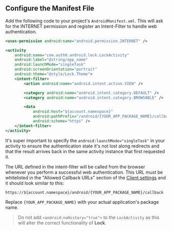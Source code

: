## Configure the Manifest File

Add the following code to your project's `AndroidManifest.xml`. This will ask for the INTERNET permission and register an Intent-Filter to handle web authentication.

```xml
<uses-permission android:name="android.permission.INTERNET" />

<activity
    android:name="com.auth0.android.lock.LockActivity"
    android:label="@string/app_name"
    android:launchMode="singleTask"
    android:screenOrientation="portrait"
    android:theme="@style/Lock.Theme">
    <intent-filter>
        <action android:name="android.intent.action.VIEW" />

        <category android:name="android.intent.category.DEFAULT" />
        <category android:name="android.intent.category.BROWSABLE" />

        <data
            android:host="${account.namespace}"
            android:pathPrefix="/android/{YOUR_APP_PACKAGE_NAME}/callback"
            android:scheme="https" />
    </intent-filter>
</activity>
```

It's super important to specify the `android:launchMode="singleTask"` in your activity to ensure the authentication state it's not lost along redirects and that the result arrives back in the same activity instance that first requested it.


The URL defined in the intent-filter will be called from the browser whenever you perform a successful web authentication. This URL must be whitelisted in the "Allowed Callback URLs" section of the [Client settings](https://manage.auth0.com/#/clients) and it should look similar to this:

```
https://${account.namespace}/android/{YOUR_APP_PACKAGE_NAME}/callback
```

Replace `{YOUR_APP_PACKAGE_NAME}` with your actual application's package name.


> Do not add `<android:noHistory="true">` to the `LockActivity` as this will alter the correct functionality of **Lock**.
